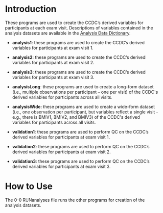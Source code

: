 # Introduction
These programs are used to create the CCDC’s derived variables for participants at each exam visit. Descriptions of variables contained in the analysis datasets are available in the [Analysis Data Dictionary](https://docs.google.com/spreadsheets/d/1xAoVWFYKDURl6PUCy5y32ffUUFv54ytZ8H1YuCx9LO4/edit?usp=sharing).

- **analysis1**: these programs are used to create the CCDC’s derived variables for participants at exam visit 1.
- **analysis2**: these programs are used to create the CCDC’s derived variables for participants at exam visit 2.
- **analysis3**: these programs are used to create the CCDC’s derived variables for participants at exam visit 3.
- **analysisLong**: these programs are used to create a long-form dataset (i.e., multiple observations per participant – one per visit)    of the CCDC's derived variables for participants across all visits. 
- **analysisWide**:	these programs are used to create a wide-form dataset (i.e., one observation per participant, but variables reflect a single visit - e.g., there is BMIV1, BMIV2, and BMIV3) of the CCDC's derived variables for participants across all visits. 

- **validation1**: these programs are used to perform QC on the CCDC’s derived variables for participants at exam visit 1.
- **validation2**: these programs are used to perform QC on the CCDC’s derived variables for participants at exam visit 2.
- **validation3**: these programs are used to perform QC on the CCDC’s derived variables for participants at exam visit 3.

# How to Use
The 0-0 RUNanalyses file runs the other programs for creation of the analysis datasets.
